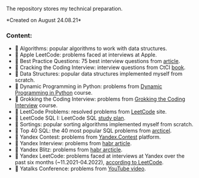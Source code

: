 <p>The repository stores my technical preparation.</p>
*Created on August 24.08.21*

<h3>Content:</h3>

* :open_file_folder: Algorithms: popular algorithms to work with data structures.
* :open_file_folder: Apple LeetCode: problems faced at interviews at Apple.
* :open_file_folder: Best Practice Questions: 75 best interview questions from [article](https://techinterviewhandbook.org/best-practice-questions/).
* :open_file_folder: Cracking the Coding Interview: interview questions from CtCI [book](https://www.amazon.com/Cracking-Coding-Interview-Programming-Questions/dp/0984782850/).
* :open_file_folder: Data Structures: popular data structures implemented myself from scratch.
* :open_file_folder: Dynamic Programming in Python: problems from [Dynamic Programming in Python](https://www.educative.io/courses/dynamic-programming-in-python/) course.
* :open_file_folder: Grokking the Coding Interview: problems from [Grokking the Coding Interview](https://www.educative.io/courses/grokking-the-coding-interview/) course.
* :open_file_folder: LeetCode Problems: resolved problems from [LeetCode](https://leetcode.com/) site.
* :open_file_folder: LeetCode SQL I: LeetCode SQL [study plan](https://leetcode.com/study-plan/sql/).
* :open_file_folder: Sortings: popular sorting algorithms implemented myself from scratch.
* :open_file_folder: Top 40 SQL: the 40 most popular SQL problems from [arcticel](https://artoftesting.com/sql-queries-for-interview).
* :open_file_folder: Yandex Contest: problems from [Yandex.Contest](https://contest.yandex.ru/) platform.
* :open_file_folder: Yandex Interview: problems from [habr article](https://habr.com/ru/post/550088/).
* :open_file_folder: Yandex Blitz: problems from [habr arcticle](https://habr.com/ru/company/yandex/blog/340784/).
* :open_file_folder: Yandex LeetCode: problems faced at interviews at Yandex over the past six months (~11.2021-04.2022), [according to LeetCode](https://leetcode.com/company/yandex/).
* :open_file_folder: Yatalks Conference: problems from [YouTube video](https://www.youtube.com/watch?v=3ZHbMra4NRc/).
